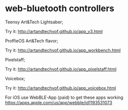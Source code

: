 # web-bluetooth controllers

Teensy Art&Tech Lightsaber;

Try it: http://artandtechvof.github.io/app_v3.html

ProffieOS Art&Tech flavor;

Try it: http://artandtechvof.github.io/app_workbench.html

Pixelstaff;

Try it: http://artandtechvof.github.io/app_pixelstaff.html

Voicebox;

Try it: http://artandtechvof.github.io/app_voicebox.html


For iOS use WebBLE-App (paid) to get these apps working 
https://apps.apple.com/us/app/webble/id1193531073



